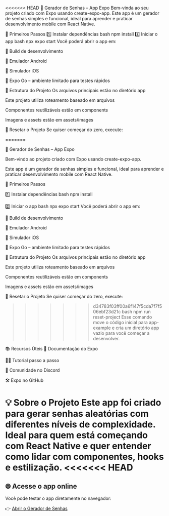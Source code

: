 <<<<<<< HEAD
🔐 Gerador de Senhas – App Expo
Bem-vinda ao seu projeto criado com Expo usando create-expo-app. Este app é um gerador de senhas simples e funcional, ideal para aprender e praticar desenvolvimento mobile com React Native.

🚀 Primeiros Passos
1️⃣ Instalar dependências
bash
npm install
2️⃣ Iniciar o app
bash
npx expo start
Você poderá abrir o app em:

📱 Build de desenvolvimento

🤖 Emulador Android

🍏 Simulador iOS

🧪 Expo Go – ambiente limitado para testes rápidos

🧭 Estrutura do Projeto
Os arquivos principais estão no diretório app

Este projeto utiliza roteamento baseado em arquivos

Componentes reutilizáveis estão em components

Imagens e assets estão em assets/images

🧼 Resetar o Projeto
Se quiser começar do zero, execute:

=======


🔐 Gerador de Senhas – App Expo

Bem-vindo ao projeto criado com Expo usando create-expo-app. 

Este app é um gerador de senhas simples e funcional, ideal para aprender e praticar desenvolvimento mobile com React Native.

🚀 Primeiros Passos

1️⃣ Instalar dependências
bash
npm install

2️⃣ Iniciar o app
bash
npx expo start
Você poderá abrir o app em:

📱 Build de desenvolvimento

🤖 Emulador Android

🍏 Simulador iOS

🧪 Expo Go – ambiente limitado para testes rápidos

🧭 Estrutura do Projeto
Os arquivos principais estão no diretório app

Este projeto utiliza roteamento baseado em arquivos

Componentes reutilizáveis estão em components

Imagens e assets estão em assets/images

🧼 Resetar o Projeto
Se quiser começar do zero, execute:

>>>>>>> d34783f03ff00a6f147f5cda7f7f506ebf23d21c
bash
npm run reset-project
Esse comando move o código inicial para app-example e cria um diretório app vazio para você começar a desenvolver.

📚 Recursos Úteis
📖 Documentação do Expo

🧑‍🏫 Tutorial passo a passo

💬 Comunidade no Discord

🛠️ Expo no GitHub

💡 Sobre o Projeto
Este app foi criado para gerar senhas aleatórias com diferentes níveis de complexidade. Ideal para quem está começando com React Native e quer entender como lidar com componentes, hooks e estilização.
<<<<<<< HEAD
=======
## 🌐 Acesse o app online

Você pode testar o app diretamente no navegador:

👉 [Abrir o Gerador de Senhas](https://Manoelah20.github.io/gerador-senhas-App)


